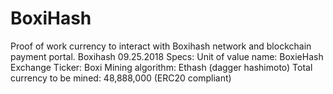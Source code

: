 # BoxiHash
Proof of work currency to interact with Boxihash network and blockchain payment portal.
Boxihash
09.25.2018
Specs:
Unit of value name: BoxieHash
Exchange Ticker: Boxi
Mining algorithm: Ethash (dagger hashimoto)
Total currency to be mined: 48,888,000 (ERC20 compliant)
